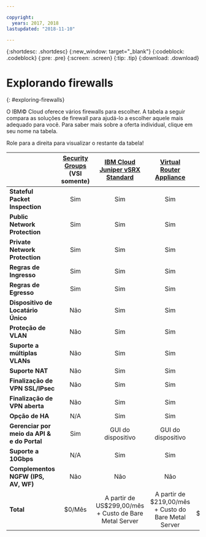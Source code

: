 ```yaml
---

copyright:
  years: 2017, 2018
lastupdated: "2018-11-10"

---
```


{:shortdesc: .shortdesc}
{:new_window: target="_blank"}
{:codeblock: .codeblock}
{:pre: .pre}
{:screen: .screen}
{:tip: .tip}
{:download: .download}


# Explorando firewalls
{: #exploring-firewalls}

O IBM© Cloud oferece vários firewalls para escolher. A tabela a seguir compara as soluções de firewall para ajudá-lo a escolher aquele mais adequado para você. Para saber mais sobre a oferta individual, clique em seu nome na tabela.

Role para a direita para visualizar o restante da tabela!

|        | [Security Groups](/docs/infrastructure/security-groups?topic=security-groups-getting-started-with-security-groups) (VSI somente) | [IBM Cloud Juniper vSRX Standard](/docs/infrastructure/vsrx?topic=vsrx-getting-started-with-ibm-cloud-juniper-vsrx-gateway) |[Virtual Router Appliance](/docs/infrastructure/virtual-router-appliance?topic=virtual-router-appliance-getting-started-with-ibm-virtual-router-appliance) | [FortiGate Security Appliance 10Gbps](/docs/infrastructure/fortigate-10g?topic=fortigate-10g-getting-started-with-fortigate-security-appliance-10gbps) | [FortiGate Security Appliance 1Gbps](/docs/infrastructure/fortigate-1g?topic=fortigate-1g-getting-started-with-fortigate-security-appliance-1gbps) | [Hardware Firewall (Shared)](/docs/infrastructure/hardware-firewall-shared?topic=hardware-firewall-shared-getting-started-with-hardware-firewall-shared) | [Hardware Firewall (Dedicated)](/docs/infrastructure/hardware-firewall-dedicated?topic=hardware-firewall-dedicated-getting-started-with-hardware-firewall-dedicated) |
| ------- | :------: | :------: | :------: | :------: | :------: | :------: | :------: |
|**Stateful Packet Inspection**|Sim|Sim|Sim|Sim|Sim|Sim|Sim|
|**Public Network Protection**|Sim|Sim|Sim|Sim|Sim|Sim|Sim|
|**Private Network Protection**|Sim|Sim|Sim|Sim|Não|Não|Não|
|**Regras de Ingresso**|Sim|Sim|Sim|Sim|Sim|Sim|Sim|
|**Regras de Egresso**|Sim|Sim|Sim|Sim|Sim|Não|Não|
|**Dispositivo de Locatário Único**|Não|Sim|Sim|Sim|Sim|Não|Sim|
|**Proteção de VLAN**|Não|Sim|Sim|Sim|Sim|Não|Sim|
|**Suporte a múltiplas VLANs**|Não|Sim|Sim|Sim|Não|Não|Não|
|**Suporte NAT**|Não|Sim|Sim|Sim|Sim|Não|Não|
|**Finalização de VPN SSL/IPsec**|Não|Sim|Sim|Sim|Sim|Não|Não|
|**Finalização de VPN aberta**|Não|Sim|Sim|Não|Não|Não|Não|
|**Opção de HA**|N/A|Sim|Sim|Sim|Sim|Não|Sim|
|**Gerenciar por meio da API & e do Portal**|Sim|GUI do dispositivo|GUI do dispositivo|GUI do dispositivo|GUI do dispositivo|Sim|Sim|
|**Suporte a 10Gbps**|N/A|Sim|Sim|Sim|Não|Não|Não|
|**Complementos NGFW (IPS, AV, WF)**|Não|Não|Não|Sim|Sim|Não|Não|
|**Total**|$0/Mês|A partir de US$299,00/mês + Custo de Bare Metal Server | A partir de $219,00/mês + Custo do Bare Metal Server|A partir de $4.999,00/mês|A partir de $999,00/mês|A partir de $99,00/mês|A partir de $999,00/mês|
